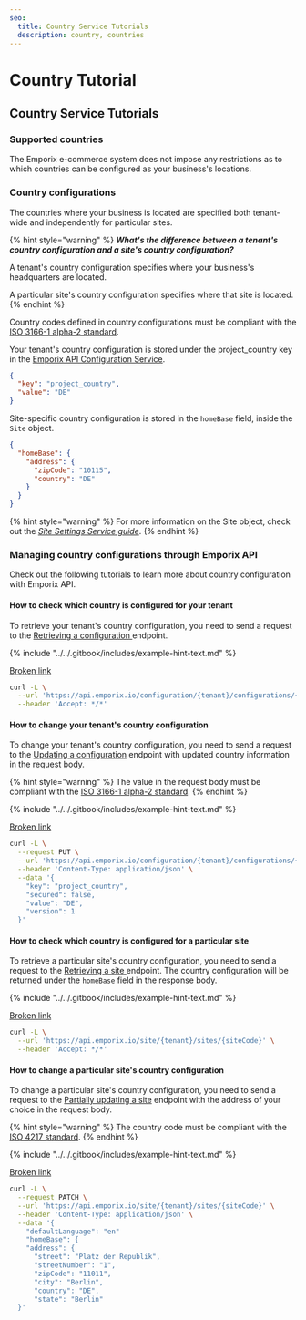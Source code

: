 ```yaml
---
seo:
  title: Country Service Tutorials
  description: country, countries
---
```


# Country Tutorial

## Country Service Tutorials

### Supported countries

The Emporix e-commerce system does not impose any restrictions as to which countries can be configured as your business's locations.

### Country configurations

The countries where your business is located are specified both tenant-wide and independently for particular sites.

{% hint style="warning" %}
_**What's the difference between a tenant's country configuration and a site's country configuration?**_

A tenant's country configuration specifies where your business's headquarters are located.

A particular site's country configuration specifies where that site is located.
{% endhint %}

Country codes defined in country configurations must be compliant with the [ISO 3166-1 alpha-2 standard](https://www.iso.org/obp/ui/#iso:pub:PUB500001:en).

Your tenant's country configuration is stored under the project\_country key in the [Emporix API Configuration Service](../../openapi/configuration/).

```json
{
  "key": "project_country",
  "value": "DE"
}
```

Site-specific country configuration is stored in the `homeBase` field, inside the `Site` object.

```json
{
  "homeBase": {
    "address": {
      "zipCode": "10115",
      "country": "DE"
    }
  }
}
```

{% hint style="warning" %}
For more information on the Site object, check out the [_Site Settings Service guide_](../../content/site-settings/).
{% endhint %}

### Managing country configurations through Emporix API

Check out the following tutorials to learn more about country configuration with Emporix API.

#### How to check which country is configured for your tenant

To retrieve your tenant's country configuration, you need to send a request to the [Retrieving a configuration ](broken-reference)endpoint.

{% include "../../.gitbook/includes/example-hint-text.md" %}

[Broken link](broken-reference "mention")

```bash
curl -L \
  --url 'https://api.emporix.io/configuration/{tenant}/configurations/{propertyKey}' \
  --header 'Accept: */*'
```

#### How to change your tenant's country configuration

To change your tenant's country configuration, you need to send a request to the [Updating a configuration](broken-reference) endpoint with updated country information in the request body.

{% hint style="warning" %}
The value in the request body must be compliant with the [ISO 3166-1 alpha-2 standard](https://www.iso.org/obp/ui/#iso:pub:PUB500001:en).
{% endhint %}

{% include "../../.gitbook/includes/example-hint-text.md" %}

[Broken link](broken-reference "mention")

```bash
curl -L \
  --request PUT \
  --url 'https://api.emporix.io/configuration/{tenant}/configurations/{propertyKey}' \
  --header 'Content-Type: application/json' \
  --data '{
    "key": "project_country",
    "secured": false,
    "value": "DE",
    "version": 1
  }'
```

#### How to check which country is configured for a particular site

To retrieve a particular site's country configuration, you need to send a request to the [Retrieving a site ](broken-reference)endpoint. The country configuration will be returned under the `homeBase` field in the response body.

{% include "../../.gitbook/includes/example-hint-text.md" %}

[Broken link](broken-reference "mention")

```bash
curl -L \
  --url 'https://api.emporix.io/site/{tenant}/sites/{siteCode}' \
  --header 'Accept: */*'
```

#### How to change a particular site's country configuration

To change a particular site's country configuration, you need to send a request to the [Partially updating a site](broken-reference) endpoint with the address of your choice in the request body.

{% hint style="warning" %}
The country code must be compliant with the [ISO 4217 standard](https://en.wikipedia.org/wiki/ISO_4217).
{% endhint %}

{% include "../../.gitbook/includes/example-hint-text.md" %}

[Broken link](broken-reference "mention")

```bash
curl -L \
  --request PATCH \
  --url 'https://api.emporix.io/site/{tenant}/sites/{siteCode}' \
  --header 'Content-Type: application/json' \
  --data '{
    "defaultLanguage": "en"
    "homeBase": {
    "address": {
      "street": "Platz der Republik",
      "streetNumber": "1",
      "zipCode": "11011",
      "city": "Berlin",
      "country": "DE",
      "state": "Berlin"
  }'
```
